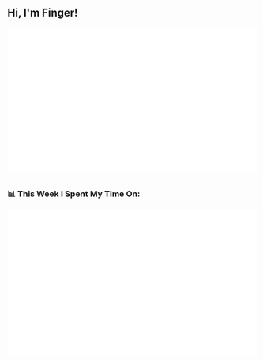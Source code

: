 <h2> Hi, I'm Finger!</h2>

<img align="right" src="https://raw.githubusercontent.com/spianmo/github-stats/master/generated/overview.svg#gh-light-mode-only">

<!-- <img align="right" height="160em" src="https://github-readme-stats-eight-theta.vercel.app/api/top-langs/?username=spianmo&layout=compact&langs_count=8&theme=algolia"/>	 -->
	
```go
package main

type Me struct {
	Name   string
	Job    string
	Code   string
	Skills string
}

func main() {
	me := &Me{
		Name:   "Finger",
		Job:    "Client-side Engineer",
		Code:   "Java, Kotlin, C#, Rust and C++ and Others",
		Skills: "Android, Security, Cross-platform client, NLP, CV, ASR ^o^",
	}
	_ = me
}
```


<h3>📊 This Week I Spent My Time On:</h3>
<img align='right' src="https://raw.githubusercontent.com/spianmo/github-stats/master/generated/languages.svg#gh-light-mode-only">

<!--START_SECTION:waka-->

```txt
Python             13 hrs 37 mins  ████████████▒░░░░░░░░░░░░   49.05 %
Kotlin             6 hrs 8 mins    █████▓░░░░░░░░░░░░░░░░░░░   22.12 %
XML                1 hr 39 mins    █▒░░░░░░░░░░░░░░░░░░░░░░░   05.96 %
TypeScript         1 hr 32 mins    █▒░░░░░░░░░░░░░░░░░░░░░░░   05.56 %
JSON               1 hr 17 mins    █░░░░░░░░░░░░░░░░░░░░░░░░   04.63 %
```

<!--END_SECTION:waka-->
